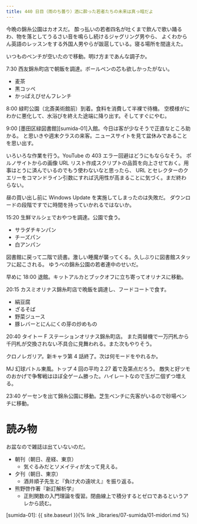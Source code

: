 ```yaml
---
title: 440 日目（雨のち曇り）酒に酔った若者たちの未来は真っ暗だよ
---
```


今晩の錦糸公園はカオスだ。
酔っ払いの若者四名が吐くまで飲んで歌い踊るわ、物を落としてうるさい音を鳴らし続けるジャグリング男やら、
よくわからん英語のレッスンをする外国人男やらが跋扈している。寝る場所を間違えた。

いつものベンチが空いたので移動。明け方まであんな調子か。

7:30 西友錦糸町店で朝飯を調達。ボールペンの芯も欲しかったがない。
* 麦茶
* 黒コッペ
* かっぱえびせんフレンチ

8:00 緑町公園（北斎美術館前）到着。食料を消費して半裸で待機。
空模様がにわかに悪化して、水浴びを終えた途端に降り出す。そしてすぐにやむ。

9:00 [墨田区緑図書館][sumida-01]入館。今日は客が少なそうで正直なところ助かる。
と思いきや週末クラスの来客。ニュースサイトを見て盆休みであることを思い出す。

いろいろな作業を行う。YouTube の 403 エラー回避はどうにもならなそう。
ポルノサイトからの画像 URL リスト作成スクリプトの品質を向上させておく。用事はとうに済んでいるのでもう使わないなと思ったら、
URL とセレクターのクエリーをコマンドライン引数にすれば汎用性が高まることに気づく。まだ終わらない。

昼の買い出し前に Windows Update を実施してしまったのは失敗だ。
ダウンロードの段階ですでに時間を持っていかれるではないか。

15:20 生鮮マルシェでおやつを調達。公園で食う。
* サラダチキンパン
* チーズパン
* 白アンパン

図書館に戻って二階で読書。激しい睡魔が襲ってくる。久しぶりに図書館スタッフに起こされる。
ゆうべの錦糸公園の若者連中のせいだ。

早めに 18:00 退館。キットアルカとブックオフに立ち寄ってオリナスに移動。

20:15 カスミオリナス錦糸町店で晩飯を調達し、フードコートで食す。
* 絹豆腐
* ざるそば
* 野菜ジュース
* 豚レバーとにんにくの芽の炒めもの

20:40 タイトー F ステーションオリナス錦糸町店。
また両替機で一万円札から千円札が交換されない不具合に見舞われる。また次もやりそう。

クロノレガリア。新キャラ第 4 話終了。次は何モードをやれるか。

MJ 幻球バトル東風。トップ 4 回の平均 2.27 着で及第点だろう。
敵失と好ツモのおかげで争奪戦はほぼ全ゲーム勝った。ハイレートなので玉が二個ずつ増える。

23:40 ゲーセンを出て錦糸公園に移動。芝生ベンチに先客がいるので砂場ベンチに移動。

# 読み物

お盆なので雑誌は出ていないのだ。

* 朝刊（朝日、産経、東京）
  * 気ぐるみだとソメイティが太って見える。
* 夕刊（朝日、東京）
  * 酒井順子先生と『負け犬の遠吠え』を振り返る。
* 熊野啓作著『新訂解析学』
  * 正則関数の入門理論を復習。閉曲線上で積分するとゼロであるというアレから読む。

[sumida-01]: {{ site.baseurl }}{% link _libraries/07-sumida/01-midori.md %}
